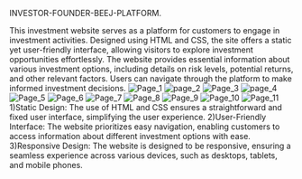 INVESTOR-FOUNDER-BEEJ-PLATFORM.

This investment website serves as a platform for customers to engage in investment activities. Designed using HTML and CSS, the site offers a static yet user-friendly interface, allowing visitors to explore investment opportunities effortlessly. The website provides essential information about various investment options, including details on risk levels, potential returns, and other relevant factors. Users can navigate through the platform to make informed investment decisions.
![Page_1](https://github.com/gopu001/BEEJ_WEBSITE/assets/134700849/dbd94eb4-d209-46f0-a997-c6008ba95498)
![page_2](https://github.com/gopu001/BEEJ_WEBSITE/assets/134700849/0d0d2406-7ff6-44db-89cd-89937a074fc0)
![Page_3](https://github.com/gopu001/BEEJ_WEBSITE/assets/134700849/09525480-1a60-401d-b5c0-9b7eb1642925)
![page_4](https://github.com/gopu001/BEEJ_WEBSITE/assets/134700849/7967304a-c680-4734-8161-88f396990530)
![Page_5](https://github.com/gopu001/BEEJ_WEBSITE/assets/134700849/ce98bded-0f63-453b-b731-34349d646444)
![Page_6](https://github.com/gopu001/BEEJ_WEBSITE/assets/134700849/fa1393ea-2cb2-46be-aa95-fa56c916a3f5)
![Page_7](https://github.com/gopu001/BEEJ_WEBSITE/assets/134700849/bb019d32-d55b-4574-904b-e0e5513f8b0e)
![Page_8](https://github.com/gopu001/BEEJ_WEBSITE/assets/134700849/e9093d1a-0ab8-4a10-8ab8-c98e52993c44)
![Page_9](https://github.com/gopu001/BEEJ_WEBSITE/assets/134700849/3fca9573-a9cb-4530-9f66-c2cff8d37245)
![Page_10](https://github.com/gopu001/BEEJ_WEBSITE/assets/134700849/b4b19460-9af1-4d12-a6a4-ca76c933de6c)
![Page_11](https://github.com/gopu001/BEEJ_WEBSITE/assets/134700849/a22a601a-ad31-4625-a0d2-b22b7af7da22)
1)Static Design: The use of HTML and CSS ensures a straightforward and fixed user interface, simplifying the user experience.
2)User-Friendly Interface: The website prioritizes easy navigation, enabling customers to access information about different investment options with ease.
3)Responsive Design: The website is designed to be responsive, ensuring a seamless experience across various devices, such as desktops, tablets, and mobile phones.
